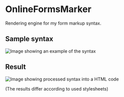 OnlineFormsMarker
=================

Rendering engine for my form markup syntax.

Sample syntax
-------------

![Image showing an example of the syntax](http://libal.eu/imghost/ofm1.PNG "Sample syntax")

Result
------

![Image showing processed syntax into a HTML code](http://libal.eu/imghost/ofm2.PNG "Processed syntax")

(The results differ according to used stylesheets)